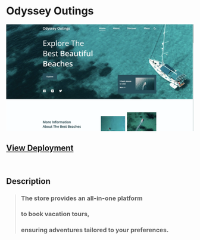 # Odyssey Outings

![Website Preview](/assets/img/preview.webp)

## [View Deployment](https://sashaspievakov.github.io/odyssey-outings/)

<br/>

## Description

> ### The store provides an all-in-one platform
>
> ### to book vacation tours,
>
> ### ensuring adventures tailored to your preferences.
